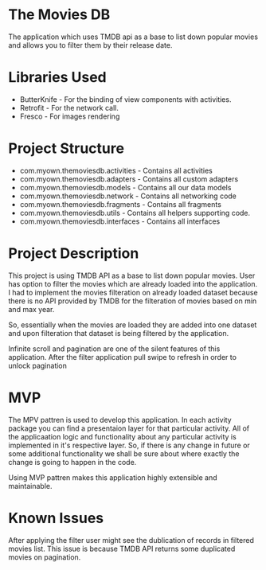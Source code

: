 # The Movies DB
The application which uses TMDB api as a base to list down popular movies and allows you to filter them by their release date.

# Libraries Used
 
  *   ButterKnife - For the binding of view components with activities.
  *   Retrofit - For the network call.
  *   Fresco - For images rendering

# Project Structure

  *  com.myown.themoviesdb.activities - Contains all activities
  *  com.myown.themoviesdb.adapters - Contains all custom adapters
  *  com.myown.themoviesdb.models - Contains all our data models
  *  com.myown.themoviesdb.network - Contains all networking code
  *  com.myown.themoviesdb.fragments - Contains all fragments
  *  com.myown.themoviesdb.utils - Contains all helpers supporting code.
  *  com.myown.themoviesdb.interfaces - Contains all interfaces

# Project Description

This project is using TMDB API as a base to list down popular movies. User has option to filter the movies which are already loaded into the application. I had to implement the movies filteration on already loaded dataset because there is no API provided by TMDB for the filteration of movies based on min and max year.

So, essentially when the movies are loaded they are added into one dataset and upon filteration that dataset is being filtered by the application.

Infinite scroll and pagination are one of the silent features of this application. After the filter application pull swipe to refresh in order to unlock pagination

# MVP

The MPV pattren is used to develop this application. In each activity package you can find a presentaion layer for that particular activity. All of the applicaation logic and functionality about any particular activity is implemented in it's respective layer. So, if there is any change in future or some additional functionality we shall be sure about where exactly the change is going to happen in the code.

Using MVP pattren makes this application highly extensible and maintainable.

# Known Issues

After applying the filter user might see the dublication of records in filtered movies list. This issue is because TMDB API returns some duplicated movies on pagination.
